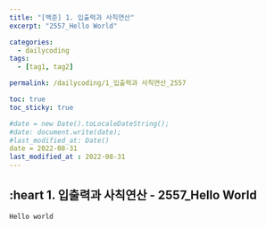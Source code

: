 ```yaml
---
title: "[백준] 1. 입출력과 사칙연산"
excerpt: "2557_Hello World"

categories:
  - dailycoding
tags:
  - [tag1, tag2]

permalink: /dailycoding/1_입출력과 사칙연산_2557

toc: true
toc_sticky: true

#date = new Date().toLocaleDateString();
#date: document.write(date);
#last_modified_at: Date()
date = 2022-08-31
last_modified_at : 2022-08-31
---
```


## :heart 1. 입출력과 사칙연산 - 2557_Hello World

```python
Hello world
```


